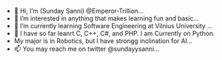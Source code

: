 - 👋 Hi, I’m (Sunday Sanni) @Emperor-Trillion... 
- 👀 I’m interested in anything that makes learning fun and basic...
- 🌱 I’m currently learning Software Engineering at Vilnius University ...
- 💞️ I have so far leanrt C, C++, C#, and PHP. I am Currently on Python.
- My major is in Robotics, but I have strongg inclination for AI...
- 📫 You may reach me on twitter @sundayysanni...

<!---
Emperor-Trillion/Emperor-Trillion is a ✨ special ✨ repository because its `README.md` (this file) appears on your GitHub profile.
You can click the Preview link to take a look at your changes.
--->
